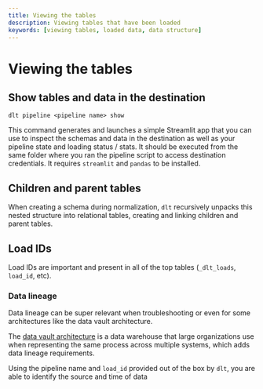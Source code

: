 ```yaml
---
title: Viewing the tables
description: Viewing tables that have been loaded
keywords: [viewing tables, loaded data, data structure]
---
```


# Viewing the tables

## Show tables and data in the destination

```
dlt pipeline <pipeline name> show
```

This command generates and launches a simple Streamlit app that you can use to inspect the schemas and data in the destination as well as your pipeline state and loading status / stats. It should be executed from the same folder where you ran the pipeline script to access destination credentials. It requires `streamlit` and `pandas` to be installed.

## Children and parent tables

When creating a schema during normalization, `dlt` recursively unpacks this nested structure into relational tables, creating and linking children and parent tables.

## Load IDs

Load IDs are important and present in all of the top tables (`_dlt_loads`, `load_id`, etc).

### Data lineage

Data lineage can be super relevant when troubleshooting or even for some architectures like the data vault architecture.

The [data vault architecture](https://www.data-vault.co.uk/what-is-data-vault/) is a data warehouse that large organizations use when representing the same process across multiple systems, which adds data lineage requirements.

Using the pipeline name and `load_id` provided out of the box by `dlt`, you are able to identify the source and time of data